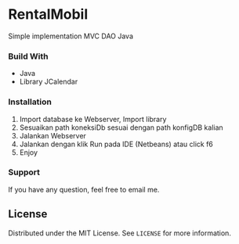 # RentalMobil
Simple implementation MVC DAO Java

### Build With

- Java
- Library JCalendar
  
### Installation

1. Import database ke Webserver, Import library 
2. Sesuaikan path koneksiDb sesuai dengan path konfigDB kalian
2. Jalankan Webserver
3. Jalankan dengan klik Run pada IDE (Netbeans) atau click f6
4. Enjoy

### Support

If you have any question, feel free to email me.

## License

Distributed under the MIT License. See `LICENSE` for more information.
